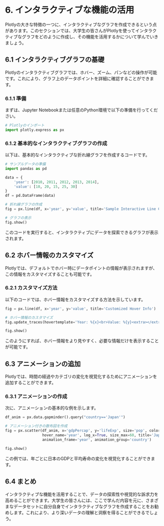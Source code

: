 # 6. インタラクティブな機能の活用

Plotlyの大きな特徴の一つに、インタラクティブなグラフを作成できるという点があります。このセクションでは、大学生の皆さんがPlotlyを使ってインタラクティブなグラフをどのように作成し、その機能を活用するかについて学んでいきましょう。

## 6.1 インタラクティブグラフの基礎

Plotlyのインタラクティブグラフでは、ホバー、ズーム、パンなどの操作が可能です。これにより、グラフ上のデータポイントを詳細に確認することができます。

### 6.1.1 準備

まずは、Jupyter Notebookまたは任意のPython環境で以下の準備を行ってください。

```python
# Plotlyのインポート
import plotly.express as px
```

### 6.1.2 基本的なインタラクティブグラフの作成

以下は、基本的なインタラクティブな折れ線グラフを作成するコードです。

```python
# サンプルデータの準備
import pandas as pd

data = {
    'year': [2010, 2011, 2012, 2013, 2014],
    'value': [10, 20, 15, 25, 30]
}
df = pd.DataFrame(data)

# 折れ線グラフの作成
fig = px.line(df, x='year', y='value', title='Sample Interactive Line Chart')

# グラフの表示
fig.show()
```

このコードを実行すると、インタラクティブにデータを探索できるグラフが表示されます。

## 6.2 ホバー情報のカスタマイズ

Plotlyでは、デフォルトでホバー時にデータポイントの情報が表示されますが、この情報をカスタマイズすることも可能です。

### 6.2.1 カスタマイズ方法

以下のコードでは、ホバー情報をカスタマイズする方法を示しています。

```python
fig = px.line(df, x='year', y='value', title='Customized Hover Info')

# ホバー情報のカスタマイズ
fig.update_traces(hovertemplate='Year: %{x}<br>Value: %{y}<extra></extra>')

fig.show()
```

このようにすれば、ホバー情報をより見やすく、必要な情報だけを表示することが可能です。

## 6.3 アニメーションの追加

Plotlyでは、時間の経過やカテゴリの変化を視覚化するためにアニメーションを追加することができます。

### 6.3.1 アニメーションの作成

次に、アニメーションの基本的な例を示します。

```python
df_anim = px.data.gapminder().query("country=='Japan'")

# アニメーション付きの散布図を作成
fig = px.scatter(df_anim, x='gdpPercap', y='lifeExp', size='pop', color='year',
                 hover_name='year', log_x=True, size_max=60, title='Japan over Time',
                 animation_frame='year', animation_group='country')

fig.show()
```

この例では、年ごとに日本のGDPと平均寿命の変化を視覚化することができます。

## 6.4 まとめ

インタラクティブな機能を活用することで、データの探索性や視覚的な訴求力を高めることができます。大学生の皆さんには、ここで学んだ内容を元に、さまざまなデータセットに自分自身でインタラクティブなグラフを作成することをお勧めします。これにより、より深いデータの理解と洞察を得ることができるでしょう。
